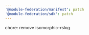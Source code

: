 ```yaml
---
'@module-federation/manifest': patch
'@module-federation/sdk': patch
---
```


chore: remove isomorphic-rslog
